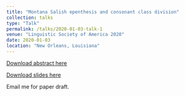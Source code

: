 ```yaml
---
title: "Montana Salish epenthesis and consonant class division"
collection: talks
type: "Talk"
permalink: /talks/2020-01-03-talk-1
venue: "Linguistic Society of America 2020"
date: 2020-01-03
location: "New Orleans, Louisiana"
---
```


[Download abstract here](http://fesobolak.github.io/files/SSILA2020_abstract.pdf)

[Download slides here](http://fesobolak.github.io/files/SSILA2020_presentation.pdf)

Email me for paper draft.
